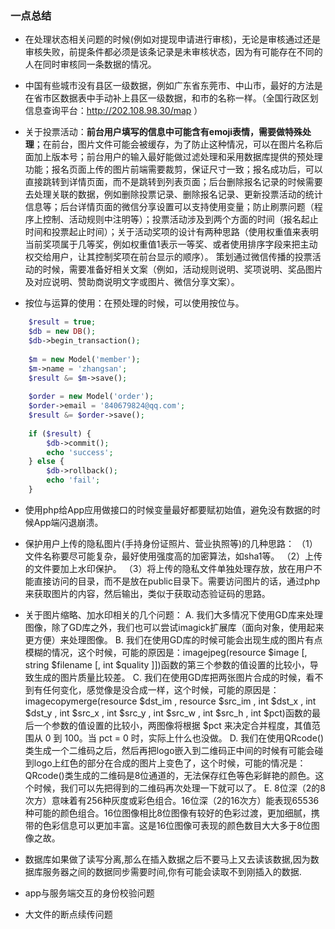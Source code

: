 ### 一点总结

* 在处理状态相关问题的时候(例如对提现申请进行审核)，无论是审核通过还是审核失败，前提条件都必须是该条记录是未审核状态，因为有可能存在不同的人在同时审核同一条数据的情况。

* 中国有些城市没有县区一级数据，例如广东省东莞市、中山市，最好的方法是在省市区数据表中手动补上县区一级数据，和市的名称一样。（全国行政区划信息查询平台：http://202.108.98.30/map ）

* 关于投票活动：**前台用户填写的信息中可能含有emoji表情，需要做特殊处理**；在前台，图片文件可能会被缓存，为了防止这种情况，可以在图片名称后面加上版本号；前台用户的输入最好能做过滤处理和采用数据库提供的预处理功能；报名页面上传的图片前端需要裁剪，保证尺寸一致；报名成功后，可以直接跳转到详情页面，而不是跳转到列表页面；后台删除报名记录的时候需要去处理关联的数据，例如删除投票记录、删除报名记录、更新投票活动的统计信息等；后台详情页面的微信分享设置可以支持使用变量；防止刷票问题（程序上控制、活动规则中注明等）；投票活动涉及到两个方面的时间（报名起止时间和投票起止时间）；关于活动奖项的设计有两种思路（使用权重值来表明当前奖项属于几等奖，例如权重值1表示一等奖、或者使用排序字段来把主动权交给用户，让其控制奖项在前台显示的顺序）。    策划通过微信传播的投票活动的时候，需要准备好相关文案（例如，活动规则说明、奖项说明、奖品图片及对应说明、赞助商说明文字或图片、微信分享文案）。
 
* 按位与运算的使用：在预处理的时候，可以使用按位与。
```php
    $result = true;
    $db = new DB();
    $db->begin_transaction();
    
    $m = new Model('member');
    $m->name = 'zhangsan';
    $result &= $m->save();
    
    $order = new Model('order');
    $order->email = '840679824@qq.com';
    $result &= $order->save();
    
    if ($result) {
        $db->commit();
        echo 'success';
    } else {
        $db->rollback();
        echo 'fail';
    }
```

* 使用php给App应用做接口的时候变量最好都要赋初始值，避免没有数据的时候App端闪退崩溃。

* 保护用户上传的隐私图片(手持身份证照片、营业执照等)的几种思路：
（1）文件名称要尽可能复杂，最好使用强度高的加密算法，如sha1等。
（2）上传的文件要加上水印保护。
（3）将上传的隐私文件单独处理存放，放在用户不能直接访问的目录，而不是放在public目录下。需要访问图片的话，通过php来获取图片的内容，然后输出，类似于获取动态验证码的思路。

* 关于图片缩略、加水印相关的几个问题：
A. 我们大多情况下使用GD库来处理图像，除了GD库之外，我们也可以尝试imagick扩展库（面向对象，使用起来更方便）来处理图像。
B. 我们在使用GD库的时候可能会出现生成的图片有点模糊的情况，这个时候，可能的原因是：imagejpeg(resource $image [, string $filename [, int $quality ]])函数的第三个参数的值设置的比较小，导致生成的图片质量比较差。
C. 我们在使用GD库把两张图片合成的时候，看不到有任何变化，感觉像是没合成一样，这个时候，可能的原因是：imagecopymerge(resource $dst_im , resource $src_im , int $dst_x , int $dst_y , int $src_x , int $src_y , int $src_w , int $src_h , int $pct)函数的最后一个参数的值设置的比较小，两图像将根据 $pct 来决定合并程度，其值范围从 0 到 100。当 pct = 0 时，实际上什么也没做。
D. 我们在使用QRcode()类生成一个二维码之后，然后再把logo嵌入到二维码正中间的时候有可能会碰到logo上红色的部分在合成的图片上变色了，这个时候，可能的情况是：QRcode()类生成的二维码是8位通道的，无法保存红色等色彩鲜艳的颜色。这个时候，我们可以先把得到的二维码再次处理一下就可以了。
E. 8位深（2的8次方）意味着有256种灰度或彩色组合。16位深（2的16次方）能表现65536种可能的颜色组合。16位图像相比8位图像有较好的色彩过渡，更加细腻，携带的色彩信息可以更加丰富。这是16位图像可表现的颜色数目大大多于8位图像之故。

* 数据库如果做了读写分离,那么在插入数据之后不要马上又去读该数据,因为数据库服务器之间的数据同步需要时间,你有可能会读取不到刚插入的数据.

* app与服务端交互的身份校验问题

* 大文件的断点续传问题
